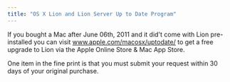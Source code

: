 ```yaml
---
title: "OS X Lion and Lion Server Up to Date Program"
---
```

<p>If you bought a Mac after June 06th, 2011 and it did't come with Lion pre-installed you can visit <a href="http://www.apple.com/macosx/uptodate/">www.apple.com/macosx/uptodate/</a> to get a free upgrade to Lion via the Apple Online Store & Mac App Store.</p>
<p>One item in the fine print is that you must submit your request within 30 days of your original purchase. </p>

